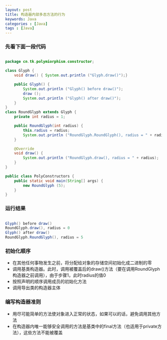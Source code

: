 ```yaml
---
layout: post
title: 构造器内部多态方法的行为
keywords: Java
categories : [Java]
tags : [Java]
---
```

### 先看下面一段代码

```java

package cn.tk.polymiorphism.constructor;

class Glyph {
    void draw() { System.out.println ("Glyph.draw()");}

    public Glyph() {
        System.out.println ("Glyph() before draw()");
        draw ();
        System.out.println ("Glyph() after draw()");
    }
}
class RoundGlyph extends Glyph {
    private int radius = 1;

    public RoundGlyph(int radius) {
        this.radius = radius;
        System.out.println ("RoundGlyph.RoundGlyph(), radius = " + radius);
    }

    @Override
    void draw() {
        System.out.println ("RoundGlyph.draw(), radius = " + radius);
    }
}

public class PolyConstructors {
    public static void main(String[] args) {
        new RoundGlyph (5);
    }
}

```

### 运行结果

```java

Glyph() before draw()
RoundGlyph.draw(), radius = 0
Glyph() after draw()
RoundGlyph.RoundGlyph(), radius = 5

```

### 初始化顺序

* 在其他任何事物发生之前，将分配给对象的存储空间初始化成二进制的零
* 调用基类构造器。此时，调用被覆盖后的draw()方法（要在调用RoundGlyph构造器之前调用），由于步骤1，此时radius的值0
* 按照声明的顺序调用成员的初始化方法
* 调用导出类的构造器主体

### 编写构造器准则

* 用尽可能简单的方法使对象进入正常的状态，如果可以的话，避免调用其他方法
* 在构造器内唯一能够安全调用的方法是基类中的final方法（也适用于private方法），这些方法不能被覆盖


